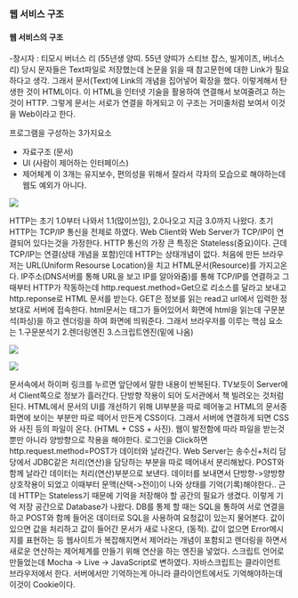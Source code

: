 ### 웹 서비스 구조 
#### 웹 서비스의 구조
-창시자 : 티모시 버너스 리 (55년생 양띠. 55년 양띠가 스티브 잡스, 빌게이츠, 버너스리)
당시 문자들은 Text파일로 저장했는데 논문을 읽을 때 참고문헌에 대한 Link가 필요하다고 생각. 그래서 문서(Text)에 Link의 개념을 집어넣어 확장을 했다. 이렇게해서 탄생한 것이 HTML이다. 이 HTML을 인터넷 기술을 활용하여 연결해서 보여줄려고 하는것이 HTTP. 그렇게 문서는 서로가 연결을 하게되고 이 구조는 거미줄처럼 보여서 이것을 Web이라고 한다.

프로그램을 구성하는 3가지요소
- 자료구조 (문서)
- UI (사람이 제어하는 인터페이스)
- 제어체계
이 3개는 유지보수, 편의성을 위해서 잘라서 각자의 모습으로 해야하는데 웹도 예외가 아니다.


![](https://i.imgur.com/72JxJML.png)

HTTP는 초기 1.0부터 나와서 1.1(많이쓰임), 2.0나오고 지금 3.0까지 나왔다.
초기 HTTP는 TCP/IP 통신을 전제로 하였다. Web Client와 Web Server가 TCP/IP이 연결되어 있다는것을 가정한다. HTTP 통신의 가장 큰 특징은 Stateless(중요)이다. 근데 TCP/IP는 연결(상태 개념을 포함)인데 HTTP는 상태개념이 없다. 처음에 만든 브라우저는 URL(Uniform Resourse Location)을 치고 HTML문서(Resource)를 가지고온다. IP주소(DNS서버를 통해 URL을 보고 IP를 알아와줌)를 통해 TCP/IP를 연결하고 그때부터 HTTP가 작동하는데 http.request.method=Get으로 리소스를 달라고 보내고 http.reponse로 HTML 문서를 받는다. GET은 정보를 읽는 read고 url에서 입력한 정보대로 서버에 접속한다. html문서는 태그가 들어있어서 화면에 html을 읽는데 구문분석(파싱)을 하고 렌더링을 하여 화면에 띄워준다. 그래서 브라우저를 이루는 핵심 요소는 1.구문분석기 2.렌더링엔진 3.스크립트엔진(밑에 나옴)



![](https://i.imgur.com/BTQ7wEf.png)

![](https://i.imgur.com/NDUQegk.png)

문서속에서 하이퍼 링크를 누르면 앞단에서 말한 내용이 반복된다. TV보듯이 Server에서 Client쪽으로 정보가 흘러간다. 단방향 작용이 되어 도서관에서 책 빌려오는 것처럼 된다.
HTML에서 문서의 UI를 개선하기 위해 UI부분을 따로 떼어놓고 HTML의 문서중 화면에 보이는 부분만 따로 떼어서 만든게  CSS이다. 그래서 서버에 연결하게 되면 CSS와 사진 등의 파일이 온다. (HTML + CSS + 사진). 웹이 발전함에 따라 파일을 받는것 뿐만 아니라 양방향으로 작용을 해야한다. 로그인을 Click하면 http.request.method=POST가 데이터와 날라간다. Web Server는 송수신+처리 담당에서 JDBC같은 처리(연산)을 담당하는 부분을 따로 떼어내서 분리해놨다. POST와 함께 날라간 데이터는 처리(연산)부분으로 보낸다. 데이터를 보내면서 단방향->양방향 상호작용이 되었고 이때부터 문맥(산택->전이)이 나와 상태를 기억(기록)해야한다.. 근데 HTTP는 Stateless기 때문에 기억을 저장해야 할 공간의 필요가 생겼다. 이렇게 기억 저장 공간으로 Database가 나왔다. DB를 통제 할 때는 SQL을 통하여 서로 연결을 하고 POST와 함께 들어온 데이터로 SQL을 사용하여 요청값이 있는지 물어본다. 값이 있으면 값을 처리하고 값이 들어간 문서가 새로 나온다, (동적). 값이 없으면 Error메시지를 표현하는 등 웹사이트가 복잡해지면서 제어라는 개념이 포함되고 렌더링을 하면서 새로운 연산하는 제어체계를 만들기 위해 연산을 하는 엔진을 넣었다. 스크립트 언어로 만들었는데 Mocha -> Live -> JavaScript로 변하였다. 자바스크립트는 클라이언트 브라우저에서 한다. 서버에서만 기억하는게 아니라 클라이언트에서도 기억해야하는데 이것이 Cookie이다.
